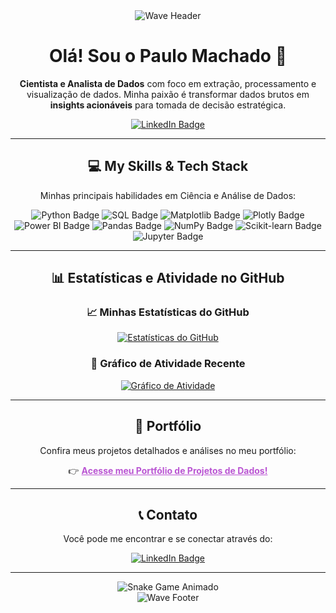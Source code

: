 <div align="center">

  <img src="https://capsule-render.vercel.app/api?type=waving&color=8A2BE2&height=120&section=header" alt="Wave Header"/>
  
  
  # Olá! Sou o Paulo Machado 👋
  
  <p align="center">
    <b>Cientista e Analista de Dados</b> com foco em extração, processamento e visualização de dados. Minha paixão é transformar dados brutos em <b>insights acionáveis</b> para tomada de decisão estratégica.
  </p>
  
  <p align="center">
    <a href="https://www.linkedin.com/in/paulo-machado-data/">
      <img src="https://img.shields.io/badge/Conecte--se%20no%20LinkedIn-0077B5?style=for-the-badge&logo=linkedin&logoColor=white&color=6A5ACD" alt="LinkedIn Badge">
    </a>
  </p>

---

## 💻 My Skills & Tech Stack

Minhas principais habilidades em Ciência e Análise de Dados:

<p align="center">
  <img src="https://img.shields.io/badge/Python-3776AB?style=for-the-badge&logo=python&logoColor=white&color=8A2BE2" alt="Python Badge">
  <img src="https://img.shields.io/badge/SQL-4479A1?style=for-the-badge&logo=mysql&logoColor=white&color=9400D3" alt="SQL Badge">
  <img src="https://img.shields.io/badge/Matplotlib-11557c?style=for-the-badge&logo=matplotlib&logoColor=white&color=4B0082" alt="Matplotlib Badge">
  <img src="https://img.shields.io/badge/Plotly-2c8c9b?style=for-the-badge&logo=plotly&logoColor=white&color=9370DB" alt="Plotly Badge">
  <img src="https://img.shields.io/badge/Power%20BI-F2C811?style=for-the-badge&logo=powerbi&logoColor=white&color=BA55D3" alt="Power BI Badge">
  <img src="https://img.shields.io/badge/Pandas-150458?style=for-the-badge&logo=pandas&logoColor=white&color=6A5ACD" alt="Pandas Badge">
  <img src="https://img.shields.io/badge/Numpy-013243?style=for-the-badge&logo=numpy&logoColor=white&color=483D8B" alt="NumPy Badge">
  <img src="https://img.shields.io/badge/Scikit--learn-F7931E?style=for-the-badge&logo=scikit-learn&logoColor=white&color=DA70D6" alt="Scikit-learn Badge">
  <img src="https://img.shields.io/badge/Jupyter-F37626?style=for-the-badge&logo=jupyter&logoColor=white&color=C71585" alt="Jupyter Badge">
</p>

---

## 📊 Estatísticas e Atividade no GitHub

### 📈 Minhas Estatísticas do GitHub
[![Estatísticas do GitHub](https://github-readme-stats.vercel.app/api?username=Wekoda&show_icons=true&theme=radical&hide_title=true&locale=pt-br)](https://github.com/anuraghazra/github-readme-stats)

### 🚀 Gráfico de Atividade Recente
[![Gráfico de Atividade](https://github-readme-activity-graph.vercel.app/graph?username=Wekoda&bg_color=1F222E&color=A67DFF&line=A67DFF&point=FFFFFF&area=true&hide_border=true&theme=xcode)](https://github.com/ashutosh00710/github-readme-activity-graph)

---

## 💼 Portfólio

Confira meus projetos detalhados e análises no meu portfólio:

👉 **<a href="https://wekoda.github.io/" style="color: #BA55D3;">Acesse meu Portfólio de Projetos de Dados!</a>**

---

## 📞 Contato

Você pode me encontrar e se conectar através do:

<p align="center">
  <a href="https://www.linkedin.com/in/paulo-machado-data/">
    <img src="https://img.shields.io/badge/LinkedIn-0077B5?style=for-the-badge&logo=linkedin&logoColor=white&color=6A5ACD" alt="LinkedIn Badge">
  </a>
</p>

---


<div align="center">
  <img src="https://raw.githubusercontent.com/Wekoda/Wekoda/output/github-contribution-grid-snake-dark.svg" alt="Snake Game Animado" style="max-width: 100%;"/>
</div>

  <img src="https://capsule-render.vercel.app/api?type=waving&color=8A2BE2&height=120&section=footer" alt="Wave Footer"/>
  
</div>
